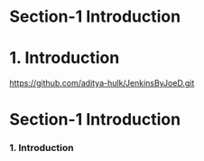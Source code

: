 # Section-1 Introduction
# 1. Introduction


https://github.com/aditya-hulk/JenkinsByJoeD.git

# Section-1 Introduction
### 1. Introduction